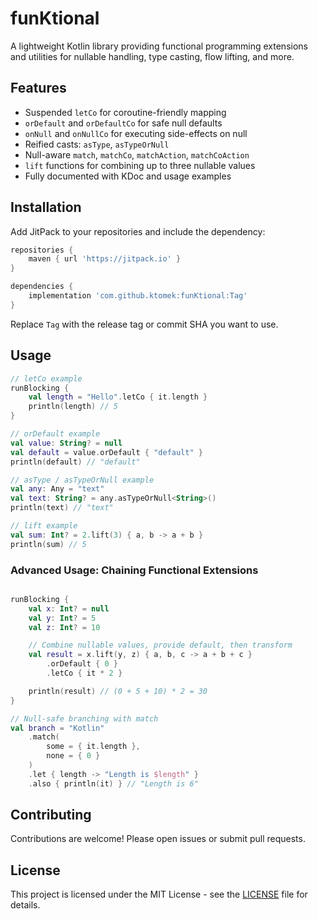 # funKtional

A lightweight Kotlin library providing functional programming extensions and utilities for nullable handling, type casting, flow lifting, and more.

## Features

- Suspended `letCo` for coroutine-friendly mapping
- `orDefault` and `orDefaultCo` for safe null defaults
- `onNull` and `onNullCo` for executing side-effects on null
- Reified casts: `asType`, `asTypeOrNull`
- Null-aware `match`, `matchCo`, `matchAction`, `matchCoAction`
- `lift` functions for combining up to three nullable values
- Fully documented with KDoc and usage examples

## Installation

Add JitPack to your repositories and include the dependency:

```groovy
repositories {
    maven { url 'https://jitpack.io' }
}

dependencies {
    implementation 'com.github.ktomek:funKtional:Tag'
}
```

Replace `Tag` with the release tag or commit SHA you want to use.

## Usage

```kotlin
// letCo example
runBlocking {
    val length = "Hello".letCo { it.length }
    println(length) // 5
}

// orDefault example
val value: String? = null
val default = value.orDefault { "default" }
println(default) // "default"

// asType / asTypeOrNull example
val any: Any = "text"
val text: String? = any.asTypeOrNull<String>()
println(text) // "text"

// lift example
val sum: Int? = 2.lift(3) { a, b -> a + b }
println(sum) // 5
```

### Advanced Usage: Chaining Functional Extensions

```kotlin

runBlocking {
    val x: Int? = null
    val y: Int? = 5
    val z: Int? = 10

    // Combine nullable values, provide default, then transform
    val result = x.lift(y, z) { a, b, c -> a + b + c }
        .orDefault { 0 }
        .letCo { it * 2 }

    println(result) // (0 + 5 + 10) * 2 = 30
}

// Null-safe branching with match
val branch = "Kotlin"
    .match(
        some = { it.length },
        none = { 0 }
    )
    .let { length -> "Length is $length" }
    .also { println(it) } // "Length is 6"
```

## Contributing

Contributions are welcome! Please open issues or submit pull requests.

## License

This project is licensed under the MIT License - see the [LICENSE](LICENSE) file for details.
